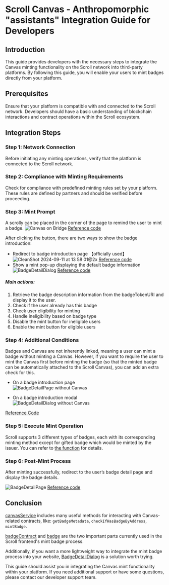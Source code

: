 # Scroll Canvas - Anthropomorphic "assistants" Integration Guide for Developers

## Introduction

This guide provides developers with the necessary steps to integrate the Canvas minting functionality on the Scroll network into third-party platforms. By following this guide, you will enable your users to mint badges directly from your platform.

## Prerequisites

Ensure that your platform is compatible with and connected to the Scroll network. Developers should have a basic understanding of blockchain interactions and contract operations within the Scroll ecosystem.

## Integration Steps

### Step 1: Network Connection

Before initiating any minting operations, verify that the platform is connected to the Scroll network.

### Step 2: Compliance with Minting Requirements

Check for compliance with predefined minting rules set by your platform. These rules are defined by partners and should be verified before proceeding.

### Step 3: Mint Prompt

A scrolly can be placed in the corner of the page to remind the user to mint a badge.
![Canvas on Bridge](https://github.com/user-attachments/assets/3b8445f5-8890-453f-b92c-4834dad5846c)
[Reference code](https://github.com/scroll-tech/frontends/blob/mainnet/src/pages/bridge/components/MintBadge/index.tsx)

After clicking the button, there are two ways to show the badge introduction:

- Redirect to badge introduction page 【officially used】
  ![CleanShot 2024-09-11 at 13 58 01@2x](https://github.com/user-attachments/assets/62a21eb5-3bbf-49a5-8599-8d1c2fc71805)
  [Reference code](https://github.com/scroll-tech/frontends/blob/mainnet/src/pages/canvas/badgeContract/index.tsx)
- Show a mint pop-up displaying the default badge information
  ![BadgeDetailDialog](https://github.com/user-attachments/assets/8a664aa2-9d17-4f38-a170-11bb0f413e20)
  [Reference code](https://github.com/scroll-tech/frontends/blob/add-canvas-doc/src/pages/canvas/Dashboard/BadgeDetailDialog/index.tsx)

##### Main actions:

1. Retrieve the badge description information from the badgeTokenURI and display it to the user.
2. Check if the user already has this badge
3. Check user eligibility for minting
4. Handle ineligibility based on badge type
5. Disable the mint button for ineligible users
6. Enable the mint button for eligible users

### Step 4: Additional Conditions

Badges and Canvas are not inherently linked, meaning a user can mint a badge without minting a Canvas. However, if you want to require the user to mint the Canvas first before minting the badge (so that the minted badge can be automatically attached to the Scroll Canvas), you can add an extra check for this.

- On a badge introduction page  
  ![BadgeDetailPage without Canvas](https://github.com/user-attachments/assets/6c6e1dfe-cac1-4e82-8e8d-02c3e88ae148)

- On a badge introduction modal  
  ![BadgeDetailDialog without Canvas](https://github.com/user-attachments/assets/56d92a81-81c8-42fc-98e1-4f6df729bc67)

[Reference Code](https://github.com/scroll-tech/frontends/blob/mainnet/src/pages/canvas/badgeContract/index.tsx#L121)

### Step 5: Execute Mint Operation

Scroll supports 3 different types of badges, each with its corresponding minting method except for gifted badge which would be minted by the issuer. You can refer to [the function](https://github.com/scroll-tech/frontends/blob/mainnet/src/services/canvasService.ts#L330) for details.

### Step 6: Post-Mint Process

After minting successfully, redirect to the user’s badge detail page and display the badge details.

![BadgeDetailPage](https://github.com/user-attachments/assets/4a0d53ae-7a24-4c1c-abdf-d6c7716a2a4c)
[Reference code](https://github.com/scroll-tech/frontends/blob/mainnet/src/pages/canvas/badge/index.tsx)

## Conclusion

[canvasService](https://github.com/scroll-tech/frontends/blob/mainnet/src/services/canvasService.ts) includes many useful methods for interacting with Canvas-related contracts, like: `getBadgeMetadata`, `checkIfHasBadgeByAddress`, `mintBadge`.

[badgeContract](https://github.com/scroll-tech/frontends/blob/mainnet/src/pages/canvas/badgeContract/index.tsx) and [badge](https://github.com/scroll-tech/frontends/blob/mainnet/src/pages/canvas/badge/index.tsx) are the two important parts currently used in the Scroll frontend's mint badge process.

Additionally, if you want a more lightweight way to integrate the mint badge process into your website, [BadgeDetailDialog](https://github.com/scroll-tech/frontends/blob/mainnet/src/pages/canvas/Dashboard/BadgeDetailDialog/index.tsx) is a solution worth trying.

This guide should assist you in integrating the Canvas mint functionality within your platform. If you need additional support or have some questions, please contact our developer support team.
